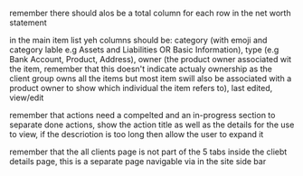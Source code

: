 remember there should alos be a total column for each row in the net worth statement

in the main item list yeh columns should be: category (with emoji and category lable e.g Assets and Liabilities OR Basic Information), type (e.g Bank Account, Product, Address), owner (the product owner associated wit the item, remember that this doesn't indicate actualy ownership as the client group owns all the items but most item swill also be associated with a product owner to show which individual the item refers to), last edited, view/edit

remember that actions need a compelted and an in-progress section to separate done actions, show the action title as well as the details for the use to view, if the descriotion is too long then allow the user to expand it

remember that the all clients page is not part of the 5 tabs inside the cliebt details page, this is a separate page navigable via in the site side bar